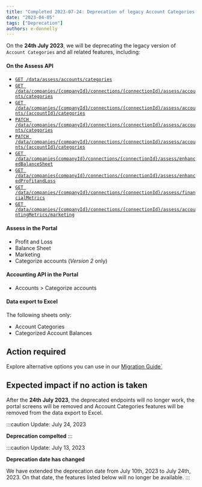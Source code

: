 ```yaml
---
title: "Completed 2023-07-24: Deprecation of legacy Account Categories and related features in Assess"
date: "2023-04-05"
tags: ["Deprecation"]
authors: e-donnelly
---
```


On the **24th July 2023**, we will be deprecating the legacy version of `Account Categories` and all related features, including:

<!--truncate-->

#### On the Assess API

- [`GET /data/assess/accounts/categories`](/assess-api#/operations/list-available-account-categories)
- [`GET /data/companies/{companyId}/connections/{connectionId}/assess/accounts/categories`](/assess-api#/operations/list-accounts-categories)
- [`GET /data/companies/{companyId}/connections/{connectionId}/assess/accounts/{accountId}/categories`](/assess-api#/operations/get-account-category)
- [`PATCH /data/companies/{companyId}/connections/{connectionId}/assess/accounts/categories`](/assess-api#/operations/update-accounts-categories)
- [`PATCH /data/companies/{companyId}/connections/{connectionId}/assess/accounts/{accountId}/categories`](/assess-api#/operations/update-account-category)
- [`GET /data/companies{companyId}/connections/{connectionId}/assess/enhancedBalanceSheet`](/assess-api#/operations/get-enhanced-balance-sheet)
- [`GET /data/companies{companyId}/connections/{connectionId}/assess/enhancedProfitandLoss`](/assess-api#/operations/get-enhanced-profit-and-loss)
- [`GET /data/companies/{companyId}/connections/{connectionId}/assess/financialMetrics`](/assess-api#/operations/get-enhanced-financial-metrics)
- [`GET /data/companies/{companyId}/connections/{connectionId}/assess/accountingMetrics/marketing`](/assess-api#/operations/get-accounting-marketing-metrics)

#### Assess in the Portal

- Profit and Loss
- Balance Sheet
- Marketing
- Categorize accounts (<i>Version 2 </i> only)

#### Accounting API in the Portal

- Accounts > Categorize accounts

#### Data export to Excel

The following sheets only:

- Account Categories
- Categorized Account Balances

## Action required

Explore alternative options you can use in our [Migration Guide`](/lending/overview)

## Expected impact if no action is taken

After the **24th July 2023**, the deprecated endpoints will no longer work, the portal screens will be removed and Account Categories features will be removed from the data export to Excel.

:::caution Update: July 24, 2023

**Deprecation compelted**
:::

:::caution Update: July 13, 2023

**Deprecation date has changed**

We have extended the deprecation date from July 10th, 2023 to July 24th, 2023. On that date, the features listed below will no longer be available.
:::
